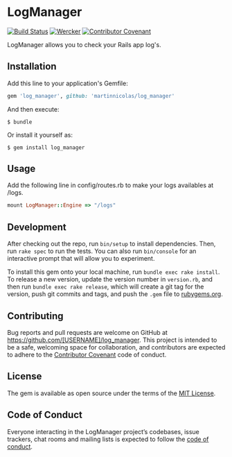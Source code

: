 # LogManager

[![Build Status](https://app.travis-ci.com/martinnicolas/log_manager.svg?branch=master)](https://app.travis-ci.com/martinnicolas/log_manager)
[![Wercker](https://img.shields.io/github/license/mashape/apistatus.svg)](https://opensource.org/licenses/MIT) [![Contributor Covenant](https://img.shields.io/badge/Contributor%20Covenant-2.1-4baaaa.svg)](code_of_conduct.md) 

LogManager allows you to check your Rails app log's.

## Installation

Add this line to your application's Gemfile:

```ruby
gem 'log_manager', github: 'martinnicolas/log_manager'
```

And then execute:

    $ bundle

Or install it yourself as:

    $ gem install log_manager

## Usage

Add the following line in config/routes.rb to make your logs availables at /logs.

```ruby
mount LogManager::Engine => "/logs"
```


## Development

After checking out the repo, run `bin/setup` to install dependencies. Then, run `rake spec` to run the tests. You can also run `bin/console` for an interactive prompt that will allow you to experiment.

To install this gem onto your local machine, run `bundle exec rake install`. To release a new version, update the version number in `version.rb`, and then run `bundle exec rake release`, which will create a git tag for the version, push git commits and tags, and push the `.gem` file to [rubygems.org](https://rubygems.org).

## Contributing

Bug reports and pull requests are welcome on GitHub at https://github.com/[USERNAME]/log_manager. This project is intended to be a safe, welcoming space for collaboration, and contributors are expected to adhere to the [Contributor Covenant](http://contributor-covenant.org) code of conduct.

## License

The gem is available as open source under the terms of the [MIT License](https://opensource.org/licenses/MIT).

## Code of Conduct

Everyone interacting in the LogManager project’s codebases, issue trackers, chat rooms and mailing lists is expected to follow the [code of conduct](https://github.com/[USERNAME]/log_manager/blob/master/CODE_OF_CONDUCT.md).
